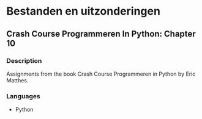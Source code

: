 # Bestanden en uitzonderingen
## Crash Course Programmeren In Python: Chapter 10

### Description

Assignments from the book Crash Course Programmeren in Python by Eric Matthes.

### Languages

* Python